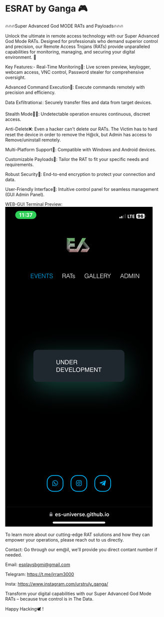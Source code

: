 # ESRAT by Ganga 🎮
🔥🔥🔥Super Advanced God MODE RATs and Payloads🔥🔥🔥

Unlock the ultimate in remote access technology with our Super Advanced God Mode RATs. Designed for professionals who demand superior control and precision, our Remote Access Trojans (RATs) provide unparalleled capabilities for monitoring, managing, and securing your digital environment. 🙊

Key Features:-
Real-Time Monitoring📲: Live screen preview, keylogger, webcam access, VNC control, Password stealer for comprehensive oversight.

Advanced Command Execution🛜: Execute commands remotely with precision and efficiency.

Data Exfiltration📊: Securely transfer files and data from target devices.

Stealth Mode🕵️‍♂️: Undetectable operation ensures continuous, discreet access.

Anti-Delete❌: Even a hacker can't delete our RATs. The Victim has to hard reset the device in order to remove the H@ck, but Admin has access to Remove/uninstall remotely.

Multi-Platform Support🤖: Compatible with Windows and Android devices.

Customizable Payloads🚨: Tailor the RAT to fit your specific needs and requirements.

Robust Security🔐: End-to-end encryption to protect your connection and data.

User-Friendly Interface📱: Intuitive control panel for seamless management (GUI Admin Panel).


WEB-GUI Terminal Preview:
[![Your Web-GUI-Terminal Home Preview](/img/guipreview.PNG)](https://es-universe.github.io/ESRAT/)


To learn more about our cutting-edge RAT solutions and how they can empower your operations, please reach out to us directly.

Contact: Go through our em@il, we'll provide you direct contant number if needed.


Email: esplaysbgmi@gmail.com

Telegram: https://t.me/jrram3000

Insta: https://www.instagram.com/urstruly_ganga/

Transform your digital capabilities with our Super Advanced God Mode RATs – because true control is in The Data.

Happy Hacking🕊️ !
